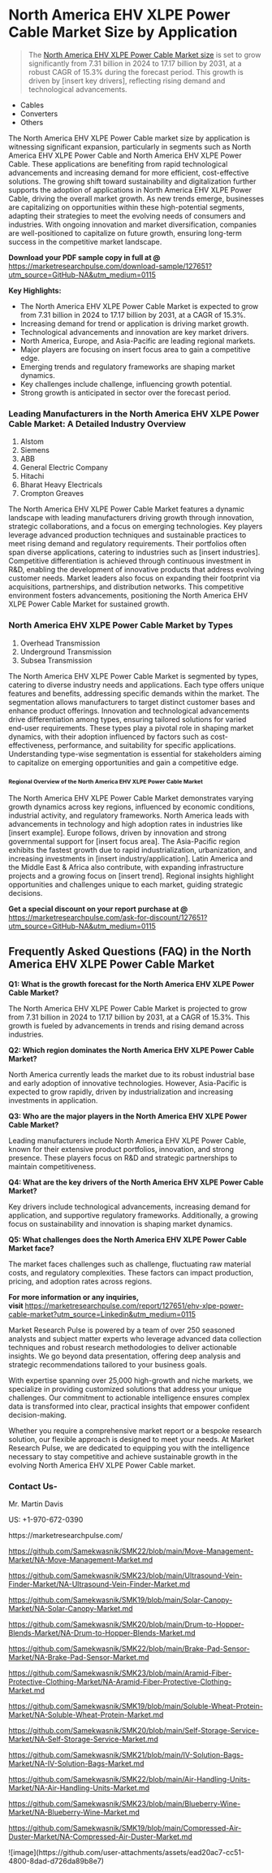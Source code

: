 <h1>North America EHV XLPE Power Cable Market&nbsp;Size by Application</h1><blockquote><p>The <a href="https://marketresearchpulse.com/download-sample/127651?utm_source=GitHub-NA&amp;utm_medium=0115">North America EHV XLPE Power Cable Market size</a> is set to grow significantly from 7.31 billion in 2024 to 17.17 billion by 2031, at a robust CAGR of 15.3% during the forecast period. This growth is driven by [insert key drivers], reflecting rising demand and technological advancements.</p></blockquote><ul><li>Cables<li> Converters<li> Others</li></ul><p>The North America EHV XLPE Power Cable market size by application is witnessing significant expansion, particularly in segments such as North America EHV XLPE Power Cable and North America EHV XLPE Power Cable. These applications are benefiting from rapid technological advancements and increasing demand for more efficient, cost-effective solutions. The growing shift toward sustainability and digitalization further supports the adoption of applications in North America EHV XLPE Power Cable, driving the overall market growth. As new trends emerge, businesses are capitalizing on opportunities within these high-potential segments, adapting their strategies to meet the evolving needs of consumers and industries. With ongoing innovation and market diversification, companies are well-positioned to capitalize on future growth, ensuring long-term success in the competitive market landscape.</p><p><strong>Download your PDF sample copy in full at @ </strong><a href="https://marketresearchpulse.com/download-sample/127651?utm_source=GitHub-NA&amp;utm_medium=0115">https://marketresearchpulse.com/download-sample/127651?utm_source=GitHub-NA&amp;utm_medium=0115</a></p><p><strong>Key Highlights: </strong></p><ul><li>The North America EHV XLPE Power Cable Market is expected to grow from 7.31 billion in 2024 to 17.17 billion by 2031, at a CAGR of 15.3%.</li><li>Increasing demand for trend or application is driving market growth.</li><li>Technological advancements and innovation are key market drivers.</li><li>North America, Europe, and Asia-Pacific are leading regional markets.</li><li>Major players are focusing on insert focus area to gain a competitive edge.</li><li>Emerging trends and regulatory frameworks are shaping market dynamics.</li><li>Key challenges include challenge, influencing growth potential.</li><li>Strong growth is anticipated in sector over the forecast period.</li></ul><h3>Leading Manufacturers in the North America EHV XLPE Power Cable Market: A Detailed Industry Overview</h3><ol><li>Alstom</li><li>Siemens</li><li>ABB</li><li>General Electric Company</li><li>Hitachi</li><li>Bharat Heavy Electricals</li><li>Crompton Greaves</li></ol><div class="flex max-w-full flex-col flex-grow"><div class="min-h-8 text-message flex w-full flex-col items-end gap-2 whitespace-normal break-words [.text-message+&amp;]:mt-5" dir="auto" data-message-author-role="assistant" data-message-id="fd8432e4-4910-450d-b182-61b7bfb0a01f" data-message-model-slug="gpt-4o"><div class="flex w-full flex-col gap-1 empty:hidden first:pt-[3px]"><div class="markdown prose w-full break-words dark:prose-invert light"><p>The North America EHV XLPE Power Cable Market features a dynamic landscape with leading manufacturers driving growth through innovation, strategic collaborations, and a focus on emerging technologies. Key players leverage advanced production techniques and sustainable practices to meet rising demand and regulatory requirements. Their portfolios often span diverse applications, catering to industries such as [insert industries]. Competitive differentiation is achieved through continuous investment in R&amp;D, enabling the development of innovative products that address evolving customer needs. Market leaders also focus on expanding their footprint via acquisitions, partnerships, and distribution networks. This competitive environment fosters advancements, positioning the North America EHV XLPE Power Cable Market for sustained growth.</p></div></div></div></div><h3>North America EHV XLPE Power Cable Market by Types</h3><ol><li>Overhead Transmission<li> Underground Transmission<li> Subsea Transmission</li></ol><div class="flex max-w-full flex-col flex-grow"><div class="min-h-8 text-message flex w-full flex-col items-end gap-2 whitespace-normal break-words [.text-message+&amp;]:mt-5" dir="auto" data-message-author-role="assistant" data-message-id="084470be-0bb7-4664-bddf-5156b4f41249" data-message-model-slug="gpt-4o-mini"><div class="flex w-full flex-col gap-1 empty:hidden first:pt-[3px]"><div class="markdown prose w-full break-words dark:prose-invert light"><p>The North America EHV XLPE Power Cable Market is segmented by types, catering to diverse industry needs and applications. Each type offers unique features and benefits, addressing specific demands within the market. The segmentation allows manufacturers to target distinct customer bases and enhance product offerings. Innovation and technological advancements drive differentiation among types, ensuring tailored solutions for varied end-user requirements. These types play a pivotal role in shaping market dynamics, with their adoption influenced by factors such as cost-effectiveness, performance, and suitability for specific applications. Understanding type-wise segmentation is essential for stakeholders aiming to capitalize on emerging opportunities and gain a competitive edge.</p></div></div></div></div><h3><span style="font-size: 11px;">Regional Overview of the North America EHV XLPE Power Cable Market</span></h3><div class="flex max-w-full flex-col flex-grow"><div class="min-h-8 text-message flex w-full flex-col items-end gap-2 whitespace-normal break-words [.text-message+&amp;]:mt-5" dir="auto" data-message-author-role="assistant" data-message-id="e9038762-ce64-4e30-91c9-9bd413514231" data-message-model-slug="gpt-4o-mini"><div class="flex w-full flex-col gap-1 empty:hidden first:pt-[3px]"><div class="markdown prose w-full break-words dark:prose-invert light"><p>The North America EHV XLPE Power Cable Market demonstrates varying growth dynamics across key regions, influenced by economic conditions, industrial activity, and regulatory frameworks. North America leads with advancements in technology and high adoption rates in industries like [insert example]. Europe follows, driven by innovation and strong governmental support for [insert focus area]. The Asia-Pacific region exhibits the fastest growth due to rapid industrialization, urbanization, and increasing investments in [insert industry/application]. Latin America and the Middle East &amp; Africa also contribute, with expanding infrastructure projects and a growing focus on [insert trend]. Regional insights highlight opportunities and challenges unique to each market, guiding strategic decisions.</p></div></div></div></div><p><strong>Get a special discount on your report purchase at @ </strong><a href="https://marketresearchpulse.com/ask-for-discount/127651?utm_source=GitHub-NA&amp;utm_medium=0115">https://marketresearchpulse.com/ask-for-discount/127651?utm_source=GitHub-NA&amp;utm_medium=0115</a></p><h2>Frequently Asked Questions (FAQ) in the North America EHV XLPE Power Cable Market</h2><p><strong>Q1: What is the growth forecast for the North America EHV XLPE Power Cable Market?</strong></p><p>The North America EHV XLPE Power Cable Market is projected to grow from 7.31 billion in 2024 to 17.17 billion by 2031, at a CAGR of 15.3%. This growth is fueled by advancements in trends and rising demand across industries.</p><p><strong>Q2: Which region dominates the North America EHV XLPE Power Cable Market?</strong></p><p>North America currently leads the market due to its robust industrial base and early adoption of innovative technologies. However, Asia-Pacific is expected to grow rapidly, driven by industrialization and increasing investments in application.</p><p><strong>Q3: Who are the major players in the North America EHV XLPE Power Cable Market?</strong></p><p>Leading manufacturers include North America EHV XLPE Power Cable, known for their extensive product portfolios, innovation, and strong presence. These players focus on R&amp;D and strategic partnerships to maintain competitiveness.</p><p><strong>Q4: What are the key drivers of the North America EHV XLPE Power Cable Market?</strong></p><p>Key drivers include technological advancements, increasing demand for application, and supportive regulatory frameworks. Additionally, a growing focus on sustainability and innovation is shaping market dynamics.</p><p><strong>Q5: What challenges does the North America EHV XLPE Power Cable Market face?</strong></p><p>The market faces challenges such as challenge, fluctuating raw material costs, and regulatory complexities. These factors can impact production, pricing, and adoption rates across regions.</p><p><strong>For more information or any inquiries, visit&nbsp;</strong><a href="https://marketresearchpulse.com/report/127651/ehv-xlpe-power-cable-market?utm_source=Linkedin&utm_medium=0115">https://marketresearchpulse.com/report/127651/ehv-xlpe-power-cable-market?utm_source=Linkedin&utm_medium=0115</a></p><p>Market Research Pulse is powered by a team of over 250 seasoned analysts and subject matter experts who leverage advanced data collection techniques and robust research methodologies to deliver actionable insights. We go beyond data presentation, offering deep analysis and strategic recommendations tailored to your business goals.</p><p>With expertise spanning over 25,000 high-growth and niche markets, we specialize in providing customized solutions that address your unique challenges. Our commitment to actionable intelligence ensures complex data is transformed into clear, practical insights that empower confident decision-making.</p><p>Whether you require a comprehensive market report or a bespoke research solution, our flexible approach is designed to meet your needs. At Market Research Pulse, we are dedicated to equipping you with the intelligence necessary to stay competitive and achieve sustainable growth in the evolving North America EHV XLPE Power Cable market.</p><h3><strong>Contact Us-</strong></h3><p>Mr. Martin Davis</p><p>US: +1-970-672-0390</p><p>https://marketresearchpulse.com/</p><p><a href="https://github.com/Samekwasnik/SMK22/blob/main/Move-Management-Market/NA-Move-Management-Market.md">https://github.com/Samekwasnik/SMK22/blob/main/Move-Management-Market/NA-Move-Management-Market.md</a></p><p><a href="https://github.com/Samekwasnik/SMK23/blob/main/Ultrasound-Vein-Finder-Market/NA-Ultrasound-Vein-Finder-Market.md">https://github.com/Samekwasnik/SMK23/blob/main/Ultrasound-Vein-Finder-Market/NA-Ultrasound-Vein-Finder-Market.md</a></p><p><a href="https://github.com/Samekwasnik/SMK19/blob/main/Solar-Canopy-Market/NA-Solar-Canopy-Market.md">https://github.com/Samekwasnik/SMK19/blob/main/Solar-Canopy-Market/NA-Solar-Canopy-Market.md</a></p><p><a href="https://github.com/Samekwasnik/SMK20/blob/main/Drum-to-Hopper-Blends-Market/NA-Drum-to-Hopper-Blends-Market.md">https://github.com/Samekwasnik/SMK20/blob/main/Drum-to-Hopper-Blends-Market/NA-Drum-to-Hopper-Blends-Market.md</a></p><p><a href="https://github.com/Samekwasnik/SMK22/blob/main/Brake-Pad-Sensor-Market/NA-Brake-Pad-Sensor-Market.md">https://github.com/Samekwasnik/SMK22/blob/main/Brake-Pad-Sensor-Market/NA-Brake-Pad-Sensor-Market.md</a></p><p><a href="https://github.com/Samekwasnik/SMK23/blob/main/Aramid-Fiber-Protective-Clothing-Market/NA-Aramid-Fiber-Protective-Clothing-Market.md">https://github.com/Samekwasnik/SMK23/blob/main/Aramid-Fiber-Protective-Clothing-Market/NA-Aramid-Fiber-Protective-Clothing-Market.md</a></p><p><a href="https://github.com/Samekwasnik/SMK19/blob/main/Soluble-Wheat-Protein-Market/NA-Soluble-Wheat-Protein-Market.md">https://github.com/Samekwasnik/SMK19/blob/main/Soluble-Wheat-Protein-Market/NA-Soluble-Wheat-Protein-Market.md</a></p><p><a href="https://github.com/Samekwasnik/SMK20/blob/main/Self-Storage-Service-Market/NA-Self-Storage-Service-Market.md">https://github.com/Samekwasnik/SMK20/blob/main/Self-Storage-Service-Market/NA-Self-Storage-Service-Market.md</a></p><p><a href="https://github.com/Samekwasnik/SMK21/blob/main/IV-Solution-Bags-Market/NA-IV-Solution-Bags-Market.md">https://github.com/Samekwasnik/SMK21/blob/main/IV-Solution-Bags-Market/NA-IV-Solution-Bags-Market.md</a></p><p><a href="https://github.com/Samekwasnik/SMK22/blob/main/Air-Handling-Units-Market/NA-Air-Handling-Units-Market.md">https://github.com/Samekwasnik/SMK22/blob/main/Air-Handling-Units-Market/NA-Air-Handling-Units-Market.md</a></p><p><a href="https://github.com/Samekwasnik/SMK23/blob/main/Blueberry-Wine-Market/NA-Blueberry-Wine-Market.md">https://github.com/Samekwasnik/SMK23/blob/main/Blueberry-Wine-Market/NA-Blueberry-Wine-Market.md</a></p><p><a href="https://github.com/Samekwasnik/SMK19/blob/main/Compressed-Air-Duster-Market/NA-Compressed-Air-Duster-Market.md">https://github.com/Samekwasnik/SMK19/blob/main/Compressed-Air-Duster-Market/NA-Compressed-Air-Duster-Market.md</a></p>
![image](https://github.com/user-attachments/assets/ead20ac7-cc51-4800-8dad-d726da89b8e7)
